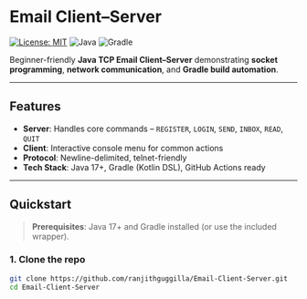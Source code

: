 #  Email Client–Server

[![License: MIT](https://img.shields.io/badge/License-MIT-green.svg)](LICENSE)
![Java](https://img.shields.io/badge/Java-17%2B-blue)
![Gradle](https://img.shields.io/badge/Build-Gradle-orange)

Beginner-friendly **Java TCP Email Client–Server** demonstrating **socket programming**, **network communication**, and **Gradle build automation**.

---

## Features
- **Server**: Handles core commands – `REGISTER`, `LOGIN`, `SEND`, `INBOX`, `READ`, `QUIT`
- **Client**: Interactive console menu for common actions
- **Protocol**: Newline-delimited, telnet-friendly
- **Tech Stack**: Java 17+, Gradle (Kotlin DSL), GitHub Actions ready

---

## Quickstart

> **Prerequisites**: Java 17+ and Gradle installed (or use the included wrapper).

### 1. Clone the repo
```bash
git clone https://github.com/ranjithguggilla/Email-Client-Server.git
cd Email-Client-Server
